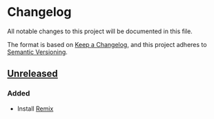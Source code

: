 # Changelog
All notable changes to this project will be documented in this file.

The format is based on [Keep a Changelog](https://keepachangelog.com/en/1.0.0/),
and this project adheres to [Semantic Versioning](https://semver.org/spec/v2.0.0.html).

## [Unreleased]

### Added
- Install [Remix](remix.run/)

[Unreleased]: https://github.com/pherval/blog/compare/v0.1.0...HEAD
[0.1.0]: https://github.com/pherval/blog/releases/tag/v0.1.0